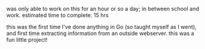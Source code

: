 was only able to work on this for an hour or so a day; in between school and work.
estimated time to complete: 15 hrs

this was the first time I've done anything in Go (so taught myself as I went), and first time extracting information from an outside webserver.
this was a fun little project!
